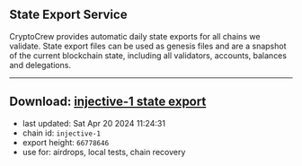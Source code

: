 ## State Export Service
CryptoCrew provides automatic daily state exports for all chains we validate. State export files can be used as genesis files and are a snapshot of the current blockchain state, including all validators, accounts, balances and delegations.

---
**Download: [injective-1 state export](https://dl-eu2.ccvalidators.com/SERVICE/injective/injective-1_export_66778646.json)**
---

- last updated: Sat Apr 20 2024 11:24:31
- chain id: `injective-1`
- export height: `66778646`
- use for: airdrops, local tests, chain recovery
